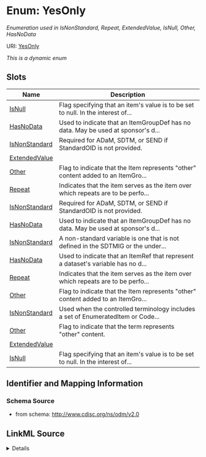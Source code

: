 # Enum: YesOnly




_Enumeration used in IsNonStandard, Repeat, ExtendedValue, IsNull, Other, HasNoData_



URI: [YesOnly](YesOnly)


_This is a dynamic enum_



## Slots

| Name | Description |
| ---  | --- |
| [IsNull](IsNull.md) | Flag specifying that an item's value is to be set to null. In the interest of... |
| [HasNoData](HasNoData.md) | Used to indicate that an ItemGroupDef has no data. May be used at sponsor's d... |
| [IsNonStandard](IsNonStandard.md) | Required for ADaM, SDTM, or SEND if StandardOID is not provided. |
| [ExtendedValue](ExtendedValue.md) |  |
| [Other](Other.md) | Flag to indicate that the Item represents "other" content added to an ItemGro... |
| [Repeat](Repeat.md) | Indicates that the item serves as the item over which repeats are to be perfo... |
| [IsNonStandard](IsNonStandard.md) | Required for ADaM, SDTM, or SEND if StandardOID is not provided. |
| [HasNoData](HasNoData.md) | Used to indicate that an ItemGroupDef has no data. May be used at sponsor's d... |
| [IsNonStandard](IsNonStandard.md) | A non-standard variable is one that is not defined in the SDTMIG or the under... |
| [HasNoData](HasNoData.md) | Used to indicate that an ItemRef that represent a dataset's variable has no d... |
| [Repeat](Repeat.md) | Indicates that the item serves as the item over which repeats are to be perfo... |
| [Other](Other.md) | Flag to indicate that the Item represents "other" content added to an ItemGro... |
| [IsNonStandard](IsNonStandard.md) | Used when the controlled terminology includes a set of EnumeratedItem or Code... |
| [Other](Other.md) | Flag to indicate that the term represents "other" content. |
| [ExtendedValue](ExtendedValue.md) |  |
| [IsNull](IsNull.md) | Flag specifying that an item's value is to be set to null. In the interest of... |






## Identifier and Mapping Information







### Schema Source


* from schema: http://www.cdisc.org/ns/odm/v2.0




## LinkML Source

<details>
```yaml
name: YesOnly
description: Enumeration used in IsNonStandard, Repeat, ExtendedValue, IsNull, Other,
  HasNoData
from_schema: http://www.cdisc.org/ns/odm/v2.0
rank: 1000

```
</details>

